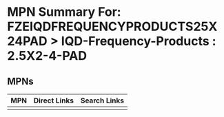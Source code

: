 



# MPN Summary For: FZEIQDFREQUENCYPRODUCTS25X24PAD > IQD-Frequency-Products : 2.5X2-4-PAD

## MPNs
  

|MPN|Direct Links|Search Links|
| :--- | :--- | :--- |
||||
